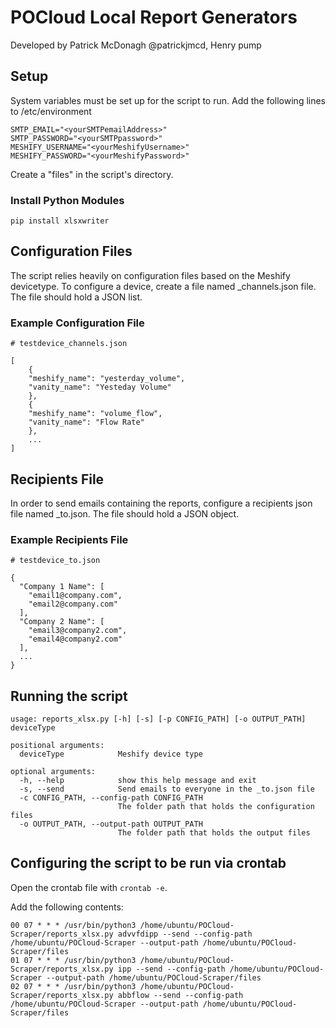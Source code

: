 # POCloud Local Report Generators

Developed by Patrick McDonagh @patrickjmcd, Henry pump

## Setup

System variables must be set up for the script to run. Add the following lines to /etc/environment
```
SMTP_EMAIL="<yourSMTPemailAddress>"
SMTP_PASSWORD="<yourSMTPpassword>"
MESHIFY_USERNAME="<yourMeshifyUsername>"
MESHIFY_PASSWORD="<yourMeshifyPassword>"
```

Create a "files" in the script's directory.

### Install Python Modules

```
pip install xlsxwriter
```

## Configuration Files

The script relies heavily on configuration files based on the Meshify devicetype. To configure a device, create a file
named <devicetype>_channels.json file. The file should hold a JSON list.

### Example Configuration File

```
# testdevice_channels.json

[
    {
    "meshify_name": "yesterday_volume",
    "vanity_name": "Yesteday Volume"
    },
    {
    "meshify_name": "volume_flow",
    "vanity_name": "Flow Rate"
    },
    ...
]
```

## Recipients File

In order to send emails containing the reports, configure a recipients json file named <devicetype>_to.json. The
file should hold a JSON object.

### Example Recipients File

```
# testdevice_to.json

{
  "Company 1 Name": [
    "email1@company.com",
    "email2@company.com"
  ],
  "Company 2 Name": [
    "email3@company2.com",
    "email4@company2.com"
  ],
  ...
}
```

## Running the script

```
usage: reports_xlsx.py [-h] [-s] [-p CONFIG_PATH] [-o OUTPUT_PATH] deviceType

positional arguments:
  deviceType            Meshify device type

optional arguments:
  -h, --help            show this help message and exit
  -s, --send            Send emails to everyone in the _to.json file
  -c CONFIG_PATH, --config-path CONFIG_PATH
                        The folder path that holds the configuration files
  -o OUTPUT_PATH, --output-path OUTPUT_PATH
                        The folder path that holds the output files
```

## Configuring the script to be run via crontab

Open the crontab file with `crontab -e`.

Add the following contents:
```
00 07 * * * /usr/bin/python3 /home/ubuntu/POCloud-Scraper/reports_xlsx.py advvfdipp --send --config-path /home/ubuntu/POCloud-Scraper --output-path /home/ubuntu/POCloud-Scraper/files
01 07 * * * /usr/bin/python3 /home/ubuntu/POCloud-Scraper/reports_xlsx.py ipp --send --config-path /home/ubuntu/POCloud-Scraper --output-path /home/ubuntu/POCloud-Scraper/files
02 07 * * * /usr/bin/python3 /home/ubuntu/POCloud-Scraper/reports_xlsx.py abbflow --send --config-path /home/ubuntu/POCloud-Scraper --output-path /home/ubuntu/POCloud-Scraper/files
```
